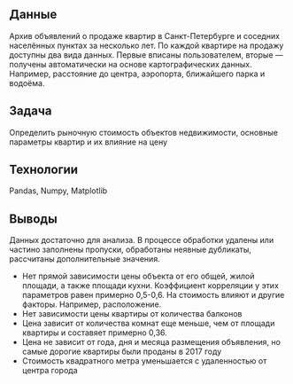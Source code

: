 ## Данные
Архив объявлений о продаже квартир в Санкт-Петербурге и соседних населённых пунктах за несколько лет. По каждой квартире на продажу доступны два вида данных. Первые вписаны пользователем, вторые — получены автоматически на основе картографических данных. Например, расстояние до центра, аэропорта, ближайшего парка и водоёма.
## Задача
Определить рыночную стоимость объектов недвижимости, основные параметры квартир и их влияние на цену
## Технологии
Pandas, Numpy, Matplotlib
## Выводы

Данных достаточно для анализа. В процессе обработки удалены или частино заполнены пропуски, обработаны неявные дубликаты, рассчитаны дополнительные значения.

- Нет прямой зависимости цены объекта от его общей, жилой площади, а также площади кухни. Коэффициент корреляции у этих параметров равен примерно 0,5-0,6. На стоимость влияют и другие факторы. Например, расположение. 
- Нет зависимости цены квартиры от количества балконов
- Цена зависит от количества комнат еще меньше, чем от площади квартиры и составяет примерно 0,36.
- Цена не зависит от года, дня и месяца размещения объявления, но самые дорогие квартиры были проданы в 2017 году
- Стоимость квадратного метра уменьшается с удаленностью от центра города


